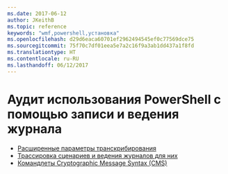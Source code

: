 ```yaml
---
ms.date: 2017-06-12
author: JKeithB
ms.topic: reference
keywords: "wmf,powershell,установка"
ms.openlocfilehash: d29d6eaca60701ef2962494545ef0c77569dce75
ms.sourcegitcommit: 75f70c7df01eea5e7a2c16f9a3ab1dd437a1f8fd
ms.translationtype: HT
ms.contentlocale: ru-RU
ms.lasthandoff: 06/12/2017
---
```

<a id="audit-powershell-usage-using-transcription-and-logging" class="xliff"></a>
# Аудит использования PowerShell с помощью записи и ведения журнала

- [Расширенные параметры транскрибирования](audit_transcript.md)
- [Трассировка сценариев и ведения журналов для них](audit_script.md)
- [Командлеты Cryptographic Message Syntax (CMS)](audit_cms.md)

